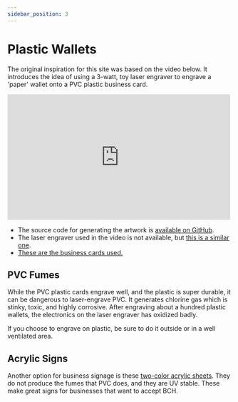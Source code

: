 ```yaml
---
sidebar_position: 3
---
```


# Plastic Wallets

The original inspiration for this site was based on the video below. It introduces the idea of using a 3-watt, toy laser engraver to engrave a 'paper' wallet onto a PVC plastic business card.

<iframe width="500" height="282" src="https://www.youtube.com/embed/3qn0mmfwlBQ" title="Laser Engraved Plastic BCH Wallet" frameborder="0" allow="accelerometer; autoplay; clipboard-write; encrypted-media; gyroscope; picture-in-picture; web-share; fullscreen" referrerpolicy="strict-origin-when-cross-origin" allowfullscreen></iframe>

- The source code for generating the artwork is [available on GitHub](https://github.com/christroutner/plastic-wallet).
- The laser engraver used in the video is not available, but [this is a similar one](https://amzn.to/3Y2rgly).
- [These are the business cards used.](https://amzn.to/3bV3cHj)

## PVC Fumes

While the PVC plastic cards engrave well, and the plastic is super durable, it can be dangerous to laser-engrave PVC. It generates chlorine gas which is stinky, toxic, and highly corrosive. After engraving about a hundred plastic wallets, the electronics on the laser engraver has oxidized badly.

If you choose to engrave on plastic, be sure to do it outside or in a well ventilated area.

## Acrylic Signs

Another option for business signage is these [two-color acrylic sheets](https://amzn.to/47IJRGG). They do not produce the fumes that PVC does, and they are UV stable. These make great signs for businesses that want to accept BCH. 
